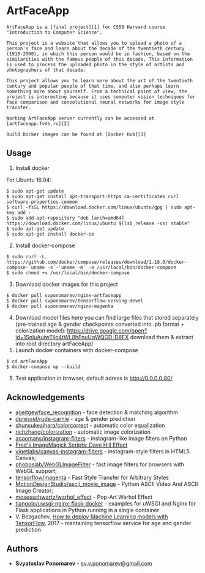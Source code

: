 # ArtFaceApp

    ArtFaceApp is a [final project][1] for CS50 Harvard course "Introduction to Computer Science".

    This project is a website that allows you to upload a photo of a person's face and learn about the decade of the twentieth century (1910-2000), in which this person would be in fashion, based on the similarities with the famous people of this decade. This information is used to process the uploaded photo in the style of artists and photographers of that decade.

    This project allows you to learn more about the art of the twentieth century and popular people of that time, and also perhaps learn something more about yourself. From a technical point of view, the project is interesting because it uses computer vision techniques for face comparison and convolutional neural networks for image style transfer.

    Working ArtFaceApp server currently can be accessed at [artfaceapp.fvds.ru][2]

    Build Docker images can be found at [Docker Hub][3]

## Usage

1. Install docker

For Ubuntu 16.04:
```
$ sudo apt-get update
$ sudo apt-get install apt-transport-https ca-certificates curl software-properties-common
$ curl -fsSL https://download.docker.com/linux/ubuntu/gpg | sudo apt-key add -
$ sudo add-apt-repository "deb [arch=amd64] https://download.docker.com/linux/ubuntu $(lsb_release -cs) stable"
$ sudo apt-get update
$ sudo apt-get install docker-ce
```

2. Install docker-compose
```
$ sudo curl -L https://github.com/docker/compose/releases/download/1.18.0/docker-compose-`uname -s`-`uname -m` -o /usr/local/bin/docker-compose
$ sudo chmod +x /usr/local/bin/docker-compose
```
3. Download docker images for this project
```
$ docker pull svponomarev/nginx-artfaceapp
$ docker pull svponomarev/tensorflow-serving-devel
$ docker pull svponomarev/nginx-magenta
```
4. Download model files
here you can find large files that stored separately (pre-trained age & gender checkpoints converted into .pb format + colorization model):
https://drive.google.com/open?id=1SnluAuiwTjlo4tWL8hFnuUqWQGD-D6FX
download them & extract into root directory artFaceApp/
5. Launch docker containers with docker-compose
```
$ cd artFaceApp
$ docker-compose up --build
```
5. Test application in browser, default adress is http://0.0.0.0:80/

## Acknowledgements
- [ageitgey/face_recognition][4] - face detection & matching algorithm
- [dpressel/rude-carnie][5] - age & gender prediction
- [shunsukeaihara/colorcorrect][6] - automatic color equalization
- [richzhang/colorization][7] - automatic image colorization
- [acoomans/instagram-filters][8] - instagram-like image filters on Python
- [Fred's ImageMagick Scripts: Dave Hill Effect][9]
- [vigetlabs/canvas-instagram-filters][10] - instagram-style filters in HTML5 Canvas;
- [phoboslab/WebGLImageFilter][11] - fast image filters for browsers with WebGL support; 
- [tensorflow/magenta][12] - Fast Style Transfer for Arbitrary Styles
- [MotionDesignStudio/ascii_movie_image][13] - Python ASCII Video And ASCII Image Creator;
- [mosesschwartz/warhol_effect][14] - Pop-Art Warhol Effect
- [tiangolo/uwsgi-nginx-flask-docker][15] - examples for  uWSGI and Nginx for Flask applications in Python running in a single container
- V. Bezgachev, [How to deploy Machine Learning models with TensorFlow][16], 2017 - mantaining tensorflow service for age and gender prediction


## Authors

* **Svyatoslav Ponomarev** - sv.v.ponomarev@gmail.com

[1]: https://docs.cs50.net/2017/x/project.html
[2]: http://artfaceapp.fvds.ru/
[3]: https://hub.docker.com/u/svponomarev/
[4]: https://github.com/ageitgey/face_recognition
[5]: https://github.com/dpressel/rude-carnie
[6]: https://github.com/shunsukeaihara/colorcorrect
[7]: https://github.com/richzhang/colorization
[8]: https://github.com/acoomans/instagram-filters
[9]: http://www.fmwconcepts.com/imagemagick/davehilleffect/index.php
[10]: https://github.com/vigetlabs/canvas-instagram-filters
[11]: https://github.com/phoboslab/WebGLImageFilter
[12]: https://github.com/tensorflow/magenta/tree/master/magenta/models/arbitrary_image_stylization
[13]: https://gist.github.com/motiondesignstudio/9374326
[14]: https://github.com/mosesschwartz/warhol_effect
[15]: https://github.com/tiangolo/uwsgi-nginx-flask-docker
[16]: https://towardsdatascience.com/how-to-deploy-machine-learning-models-with-tensorflow-part-1-make-your-model-ready-for-serving-776a14ec3198

